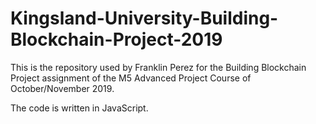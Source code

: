 # Kingsland-University-Building-Blockchain-Project-2019
This is the repository used by Franklin Perez for the Building Blockchain Project assignment of the M5 Advanced Project Course of October/November 2019.

The code is written in JavaScript.
